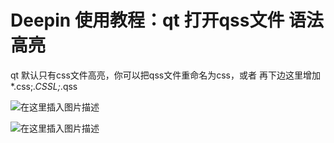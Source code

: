 # Deepin 使用教程：qt  打开qss文件 语法高亮


qt 默认只有css文件高亮，你可以把qss文件重命名为css，或者
再下边这里增加*.css;*.CSSL;*.qss

![在这里插入图片描述](https://img-blog.csdnimg.cn/20191115173445669.png?x-oss-process=image/watermark,type_ZmFuZ3poZW5naGVpdGk,shadow_10,text_aHR0cHM6Ly9ibG9nLmNzZG4ubmV0L2ExNTAwNTc4NDMyMA==,size_16,color_FFFFFF,t_70)

![在这里插入图片描述](https://img-blog.csdnimg.cn/20191115173346838.png?x-oss-process=image/watermark,type_ZmFuZ3poZW5naGVpdGk,shadow_10,text_aHR0cHM6Ly9ibG9nLmNzZG4ubmV0L2ExNTAwNTc4NDMyMA==,size_16,color_FFFFFF,t_70)

